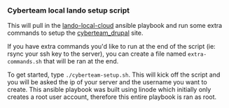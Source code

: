 ### Cyberteam local lando setup script

This will pull in the [lando-local-cloud](https://github.com/protitude/lando-local-cloud) ansible playbook and run some extra commands to setup the [cyberteam_drupal](https://github.com/necyberteam/cyberteam_drupal) site.

If you have extra commands you'd like to run at the end of the script (ie: rsync your ssh key to the server), you can create a file named ```extra-commands.sh``` that will be ran at the end.

To get started, type ```./cyberteam-setup.sh```. This will kick off the script and you will be asked the ip of your server and the username you want to create. This ansible playbook was built using linode which initially only creates a root user account, therefore this entire playbook is ran as root.
